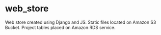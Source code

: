 # web_store
Web store created using Django and JS. Static files located on Amazon S3 Bucket. Project tables placed on Amazon RDS service.
